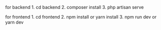 for backend 
    1. cd backend
    2. composer install
    3. php artisan serve


for frontend
    1. cd frontend
    2. npm install or yarn install
    3. npm run dev or yarn dev







